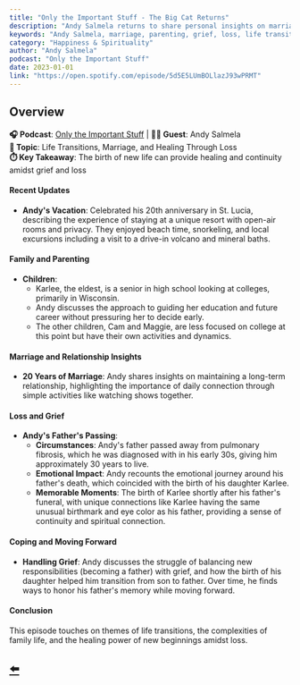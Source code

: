```yaml
---
title: "Only the Important Stuff - The Big Cat Returns"
description: "Andy Salmela returns to share personal insights on marriage, parenting, loss, and grief, discussing life transitions and the healing power of new beginnings."
keywords: "Andy Salmela, marriage, parenting, grief, loss, life transitions, family, personal growth, spirituality"
category: "Happiness & Spirituality"
author: "Andy Salmela"
podcast: "Only the Important Stuff"
date: 2023-01-01
link: "https://open.spotify.com/episode/5d5E5LUmBOLlazJ93wPRMT"
---
```


## Overview

**🎧 Podcast**: [Only the Important Stuff](https://open.spotify.com/show/15xY5xN0SQkhlOKDn89AhZ) | **👨‍💼 Guest**: Andy Salmela  
**🎯 Topic**: Life Transitions, Marriage, and Healing Through Loss  
**⏱️ Key Takeaway**: The birth of new life can provide healing and continuity amidst grief and loss

#### **Recent Updates**
- **Andy's Vacation**: Celebrated his 20th anniversary in St. Lucia, describing the experience of staying at a unique resort with open-air rooms and privacy. They enjoyed beach time, snorkeling, and local excursions including a visit to a drive-in volcano and mineral baths.

#### **Family and Parenting**
- **Children**: 
  - Karlee, the eldest, is a senior in high school looking at colleges, primarily in Wisconsin.
  - Andy discusses the approach to guiding her education and future career without pressuring her to decide early.
  - The other children, Cam and Maggie, are less focused on college at this point but have their own activities and dynamics.

#### **Marriage and Relationship Insights**
- **20 Years of Marriage**: Andy shares insights on maintaining a long-term relationship, highlighting the importance of daily connection through simple activities like watching shows together.

#### **Loss and Grief**
- **Andy's Father's Passing**: 
  - **Circumstances**: Andy's father passed away from pulmonary fibrosis, which he was diagnosed with in his early 30s, giving him approximately 30 years to live.
  - **Emotional Impact**: Andy recounts the emotional journey around his father's death, which coincided with the birth of his daughter Karlee. 
  - **Memorable Moments**: The birth of Karlee shortly after his father's funeral, with unique connections like Karlee having the same unusual birthmark and eye color as his father, providing a sense of continuity and spiritual connection.

#### **Coping and Moving Forward**
- **Handling Grief**: Andy discusses the struggle of balancing new responsibilities (becoming a father) with grief, and how the birth of his daughter helped him transition from son to father. Over time, he finds ways to honor his father's memory while moving forward.

#### **Conclusion**
This episode touches on themes of life transitions, the complexities of family life, and the healing power of new beginnings amidst loss.

## [⬅️](/)
